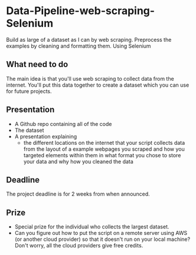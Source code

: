 # Data-Pipeline-web-scraping-Selenium
Build as large of a dataset as I can by web scraping.  Preprocess the examples by cleaning and formatting them.
Using Selenium


## What need to do
The main idea is that you'll use web scraping to collect data from the internet. You'll put this data together to create a dataset which you can use for future projects.

## Presentation

- A Github repo containing all of the code 
- The dataset
- A presentation explaining
  - the different locations on the internet that your script collects data from
the layout of a example webpages you scraped and how you targeted elements within them
in what format you chose to store your data and why
how you cleaned the data

## Deadline

The project deadline is for 2 weeks from when announced.

## Prize

- Special prize for the individual who collects the largest dataset.
- Can you figure out how to put the script on a remote server using AWS (or another cloud provider) so that it doesn't run on your local machine? Don't worry, all the cloud providers give free credits.

